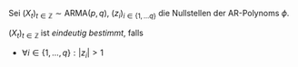 Sei $(X_t)_{t \in \mathbb{Z}} \sim \text{ARMA}(p, q)$, $(z_i)_{i \in \{ 1, \dots q \}}$ die Nullstellen der AR-Polynoms $\phi$.

$(X_t)_{t \in \mathbb{Z}}$ ist *eindeutig bestimmt*, falls
- $\forall i \in \{ 1, \dots, q \} : |z_i| \gt 1$